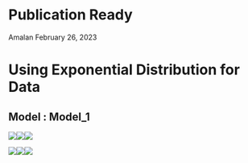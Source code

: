 Publication Ready
================
Amalan
February 26, 2023

# Using Exponential Distribution for Data

## Model : Model_1

![](C:\Work\PhD\SIMULA~1\RS_VS_~1\LOGIST~1\TWO_VA~1\EXPONE~1\PUBLIC~1\Model_1\PUBLIC~1/figure-gfm/Identical%20r0%20Plots-1.png)<!-- -->![](C:\Work\PhD\SIMULA~1\RS_VS_~1\LOGIST~1\TWO_VA~1\EXPONE~1\PUBLIC~1\Model_1\PUBLIC~1/figure-gfm/Identical%20r0%20Plots-2.png)<!-- -->![](C:\Work\PhD\SIMULA~1\RS_VS_~1\LOGIST~1\TWO_VA~1\EXPONE~1\PUBLIC~1\Model_1\PUBLIC~1/figure-gfm/Identical%20r0%20Plots-3.png)<!-- -->

![](C:\Work\PhD\SIMULA~1\RS_VS_~1\LOGIST~1\TWO_VA~1\EXPONE~1\PUBLIC~1\Model_1\PUBLIC~1/figure-gfm/All%20Plots-1.png)<!-- -->![](C:\Work\PhD\SIMULA~1\RS_VS_~1\LOGIST~1\TWO_VA~1\EXPONE~1\PUBLIC~1\Model_1\PUBLIC~1/figure-gfm/All%20Plots-2.png)<!-- -->![](C:\Work\PhD\SIMULA~1\RS_VS_~1\LOGIST~1\TWO_VA~1\EXPONE~1\PUBLIC~1\Model_1\PUBLIC~1/figure-gfm/All%20Plots-3.png)<!-- -->
